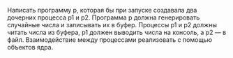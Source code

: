 Написать программу p, которая бы при запуске создавала два дочерних процесса p1 и p2. Программа p должна генерировать случайные числа и записывать их в буфер. Процессы p1 и p2 должны читать числа из буфера, p1 должен выводить числа на консоль, а p2 — в файл. Взаимодействие между процессами реализовать с помощью объектов ядра.
